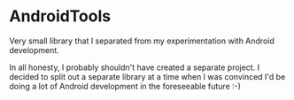 AndroidTools
============

Very small library that I separated from my experimentation with Android development.

In all honesty, I probably shouldn't have created a separate project. I decided to split out a separate library at a time when I was convinced I'd be doing a lot of Android development in the foreseeable future :-)
